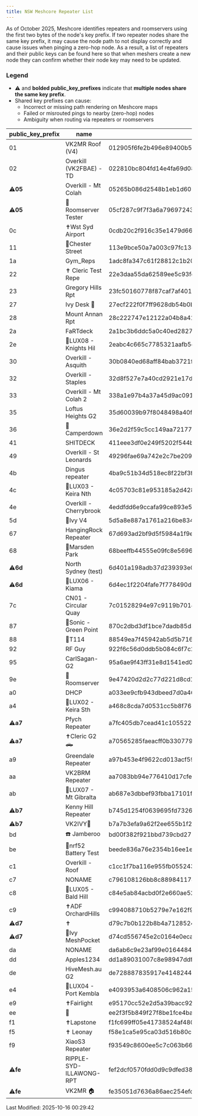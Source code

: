 ```yaml
---
title: NSW Meshcore Repeater List
---
```


As of October 2025, Meshcore identifies repeaters and roomservers using the first two bytes of the node's key prefix. If two repeater nodes share the same key prefix, it may cause the node path to not display correctly and cause issues when pinging a zero-hop node. As a result, a list of repeaters and their public keys can be found here so that when meshers create a new node they can confirm whether their node key may need to be updated.


### Legend
- ⚠️ and **bolded public_key_prefixes** indicate that **multiple nodes share the same key prefix**.
- Shared key prefixes can cause:
  - Incorrect or missing path rendering on Meshcore maps  
  - Failed or misrouted pings to nearby (zero-hop) nodes  
  - Ambiguity when routing via repeaters or roomservers

| public_key_prefix | name | public_key |
| --- | --- | --- |
| 01 | VK2MR Roof (V4) | 012905f6fe2b496e89400b5c698e1c214602d4931dc1b5ef1145e7feeaff57ab |
| 02 | Overkill (VK2FBAE) - TD | 022810bc804fd14e4fa69d08b695c4ff0e0a450b7d5949bb315e225824f1d6cb |
| ⚠️**05** | Overkill - Mt Colah | 05265b086d2548b1eb1d60716f282972fd1451ff2edd124aa832c7b99fc3c3b0 |
| ⚠️**05** | 🌱Roomserver Tester | 05cf287c9f7f3a6a796972430fcad8ee5ef22f5445f2b0a5a9e1e400651d8db4 |
| 0c | ✝️Wst Syd Airport | 0cdb20c2f916c35e1479d663b53f9380cb236ca7de0a25195251cb909d60ca6b |
| 11 | 🌱Chester Street | 113e9bce50a7a003c97fc13edeb093975a06087fbf16a3b62411931d0ac4f642 |
| 1a | Gym_Reps | 1adc8fa347c61f28812c1b20710ad97b0f958daccfa8e0accf3b64fb2303c5e8 |
| 22 | ✝️ Cleric Test Repe | 22e3daa55da62589ee5c93fe0313762d9268f7f5243fb20ba1d279ccf4a53524 |
| 23 | Gregory Hills Rpt | 23fc50160778f87caf7af401d786692b74efded66d9bff5b20cf40395341d688 |
| 27 | Ivy Desk 🌱 | 27ecf222f0f7ff9628db54b0b2a492d72a2300c3c9f0430738bbca2840461b7d |
| 28 | Mount Annan Rpt | 28c222747e12122a04b8a4196e82d7f2dd490d8a5789b194bd8d6514845b4b16 |
| 2a | FaRTdeck | 2a1bc3b6ddc5a0c40ed28272ff59c0f1b643fa538492a71f17834b90ae4a6f42 |
| 2e | 🛜LUX08 - Knights Hil | 2eabc4c665c7785321aafb5dbd8ae8e07355e64739e78d3fbb5cf790871cca05 |
| 30 | Overkill - Asquith | 30b0840ed68aff84bab3721f956191ee51098970b429b730798e9eb01f7422ff |
| 32 | Overkill - Staples | 32d8f527e7a40cd2921e17d41d8379c0d49122cf3afe01fef84e9fb776dfe2c9 |
| 33 | Overkill - Mt Colah 2 | 338a1e97b4a37a45d9ac0912cb34637965e9d907e1e04518d124c256d78519a0 |
| 35 | Loftus Heights G2 | 35d60039b97f8048498a40fe4b9c1cb4f7e5aec08ade9f5c845d87211e1a254d |
| 36 | 🌱Camperdown | 36e2d2f59c5cc149aa7217787dba78ea3d29a85f86d4a40f2c50823bf93eb092 |
| 41 | SHITDECK | 411eee3df0e249f5202f544bd4e42960fbf0f72c9aa102aaa212d1c59f7ece9a |
| 49 | Overkill - St Leonards | 49296fae69a742e2c7be2092712860320cd2cec80d69bf64b637d4eeda9ebdff |
| 4b | Dingus repeater | 4ba9c51b34d518ec8f22bf3f93621d1a11b67368818ae228adc63dbff250dd6a |
| 4c | 🛜LUX03 - Keira Nth | 4c05703c81e953185a2d4282827c3e8a3aef846749a32e7b1a215e1edc03911a |
| 4e | Overkill - Cherrybrook | 4eddfdd6e9ccafa99ce893e5f3d0223befa7d0c9ca7b1c98572a223dd1671e6c |
| 5d | 🌱Ivy V4 | 5d5a8e887a1761a216be8344195b231def3b078684aece22b05bef23f273bbb3 |
| 67 | HangingRock Repeater | 67d693ad2bf9d5f5984a1f9ec8fa0dc2c65d774b865cd945f301c0c0db88270a |
| 68 | 🐄Marsden Park | 68beeffb44555e09fc8e5696394352d9eb6e9d6454785cf107d7628d08b5d763 |
| ⚠️**6d** | North Sydney (test) | 6d401a198adb37d239393e01a02eeedb8f26ecbaec4399487e4c917397f5e8a3 |
| ⚠️**6d** | 🛜LUX06 - Kiama | 6d4ec1f2204fafe7f778490dbdfcf1f96553a00ca16c33f2e942eaaa022b631c |
| 7c | CN01 - Circular Quay | 7c01528294e97c9119b7014acd9d81e3f7783300c973d7c5cb49a998a0362ec4 |
| 87 | 👾Sonic - Green Point | 870c2dbd3df1bce7dadb85d3cb22f181d44e0d06785c6f2868b782872742e046 |
| 88 | 🌱T114 | 88549ea7f45942ab5d5b716b6fdb50ebd0c6e904abf4537a2311037cbb53ba31 |
| 92 | RF Guy | 922f6c56d0ddb5b084c6f7c26e9a4a09fe90aa3387826e580f446ccf5a03bb6f |
| 95 | CarlSagan-G2 | 95a6ae9f43ff31e8d1541ed017b48e79486bdd4df00c42f9eb34e7f9b415d476 |
| 9e | 🌱Roomserver | 9e47420d2d2c77d221d8cd15598f4b12408c3c19143d4f1957d9a94b5365f013 |
| a0 | DHCP | a033ee9cfb943dbeed7d0a468f9362cb6b3954d29388c8258597a6be1b54cab2 |
| a4 | 🛜LUX02 - Keira Sth | a468c8cda7d0531cc5b8f7607c0f234a1647e3ee89ab8b7443a8c75c540e3f1f |
| ⚠️**a7** | Pfych Repeater | a7fc405db7cead41c105522020879c6ca19ac06f97f85a63dc8e7914aa9932a3 |
| ⚠️**a7** | ✝️Cleric G2 🛻 | a70565285faeacff0b330779577cb25865d215fcc23664080ba5ab3c8602b89c |
| a9 | Greendale Repeater | a97b453e4f9622cd013acf59bfbf3d0eb510d2d13b3b218ba4c700780ac8e8ea |
| aa | VK2BRM Repeater | aa7083bb94e776410d17cfed356172ec580a4d8481b4bc4a73f9a562da8c420e |
| ab | 🛜LUX07 - Mt Gibralta | ab687e3dbbef93fbba17101f2b81e498c50ca6c1898b941586baf9f15d37d575 |
| ⚠️**b7** | Kenny Hill Repeater | b745d1254f0639695fd7326c23f3a0bcb92aa4c5e08f6cfc43ba9527db88515d |
| ⚠️**b7** | VK2IVY🌱 | b7a7b3efa9a62f2ee655b1f2e67d63fc68b6f1869f65ec7e3b3a225218b5bf03 |
| bd | ☎️ Jamberoo | bd00f382f921bbd739cbd277309b104ccb58743aa62a3ea3f9fed681e54fa6a8 |
| be | 🌱nrf52 Battery Test | beede836a76e2354b16ee1e738fff607565a4dfb40d6d0ba38f0a93f05d6a880 |
| c1 | Overkill - Roof | c1cc1f7ba116e955fb0552432570ec76a99473b6563ccd6c8231375448d86a98 |
| c7 | NONAME | c796108126bb8c889841174e91d93c383d50a98a1fc682278732ef2b7bfdf4cd |
| c8 | 🛜LUX05 - Bald Hill | c84e5ab84acbd0f2e660ae5213274fb3353d2f7ce1c9d9ff3ba10ebf0e963e1c |
| c9 | ✝️ADF OrchardHills | c994088710b5279e7e162f914d8321e73f340bf27c869a0c00feaebe4100ba3a |
| ⚠️**d7** | ✝️ | d79c7b0b122b8b4a71285245bd13554b8b5afcb41baf7be8897125f3f1a0bf78 |
| ⚠️**d7** | 🌱Ivy MeshPocket | d74cd556745e2c0164e0eca7b3b01e1de0ba1defb21fbf69908e271d6d18aeaa |
| da | NONAME | da6ab6c9e23af99e0164484e5adb0ffdeecbcd9a9f9f9036513142c9ab98eac8 |
| dd | Apples1234 | dd1a89031007c8e98947ddff8b9b27ed70680056ea477bfc8644ee91909fdb61 |
| de | HiveMesh.au G2 | de728887835917e4148244bf8bd14be7b8f11ba1d4c9daa48cd9ba9dc721e5ab |
| e4 | 🛜LUX04 - Port Kembla | e4093953a6408506c962a158b65d07eac37782f4d428d23e6eb11ddc6652e4fd |
| e9 | ✝️Fairlight | e95170cc52e2d5a39bacc92fb60922bfefff12d553bc56e733533709943dfcab |
| ee | 🌱 | ee2f3f5b849f27f8be1fce4ba85ceeff72142606e9389161606f018164e12378 |
| f1 | ✝️Lapstone | f1fc699ff05e41738524af480a24ccf5ada1f3248bd23d83f47ae69f44060193 |
| f5 | ✝️ Leonay | f58e1ca5e95ca03d516b80c4839ecd8c76855f63e9e9dea371f3384b24a1b705 |
| f9 | XiaoS3 Repeater | f93549c8600ee5c7c063b66e7636d237bd49470c61dcb5ec8cc310e85ae9afab |
| ⚠️**fe** | RIPPLE-SYD-ILLAWONG-RPT | fef2dcf0570fdd0d9c9dfed38c35d0e25ce0aeeb98ed6ad5533e51f57c4c05ee |
| ⚠️**fe** | VK2MR 🏠 | fe35051d7636a86aec254efd3de8d7d6a0e0ef7302ee0ca8f1b96cfb6ad7888a |

 Last Modified: 2025-10-16 00:29:42  
